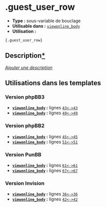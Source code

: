 # .guest_user_row
* __Type :__ sous-variable de bouclage
* __Utilisable dans :__ [`viewonline_body`](../tpl/viewonline_body.md#readme)
* __Utilisation :__

```html
{.guest_user_row}
```

## Description[*](https://fa-tvars.appspot.com/var/.guest_user_row)
[*Ajouter une description*](https://fa-tvars.appspot.com/var/.guest_user_row)

## Utilisations dans les templates

### Version phpBB3
* __[`viewonline_body`](../tpl/viewonline_body.md#readme) :__ lignes [`43`](../src/prosilver/viewonline_body.tpl#L43)[`<->`](../src/prosilver/viewonline_body.tpl#L43-L43)[`43`](../src/prosilver/viewonline_body.tpl#L43)
* __[`viewonline_body`](../tpl/viewonline_body.md#readme) :__ lignes [`49`](../src/prosilver/viewonline_body.tpl#L49)[`<->`](../src/prosilver/viewonline_body.tpl#L49-L49)[`49`](../src/prosilver/viewonline_body.tpl#L49)

### Version phpBB2
* __[`viewonline_body`](../tpl/viewonline_body.md#readme) :__ lignes [`45`](../src/subsilver/viewonline_body.tpl#L45)[`<->`](../src/subsilver/viewonline_body.tpl#L45-L45)[`45`](../src/subsilver/viewonline_body.tpl#L45)
* __[`viewonline_body`](../tpl/viewonline_body.md#readme) :__ lignes [`51`](../src/subsilver/viewonline_body.tpl#L51)[`<->`](../src/subsilver/viewonline_body.tpl#L51-L51)[`51`](../src/subsilver/viewonline_body.tpl#L51)

### Version PunBB
* __[`viewonline_body`](../tpl/viewonline_body.md#readme) :__ lignes [`61`](../src/punbb/viewonline_body.tpl#L61)[`<->`](../src/punbb/viewonline_body.tpl#L61-L61)[`61`](../src/punbb/viewonline_body.tpl#L61)
* __[`viewonline_body`](../tpl/viewonline_body.md#readme) :__ lignes [`67`](../src/punbb/viewonline_body.tpl#L67)[`<->`](../src/punbb/viewonline_body.tpl#L67-L67)[`67`](../src/punbb/viewonline_body.tpl#L67)

### Version Invision
* __[`viewonline_body`](../tpl/viewonline_body.md#readme) :__ lignes [`36`](../src/invision/viewonline_body.tpl#L36)[`<->`](../src/invision/viewonline_body.tpl#L36-L36)[`36`](../src/invision/viewonline_body.tpl#L36)
* __[`viewonline_body`](../tpl/viewonline_body.md#readme) :__ lignes [`42`](../src/invision/viewonline_body.tpl#L42)[`<->`](../src/invision/viewonline_body.tpl#L42-L42)[`42`](../src/invision/viewonline_body.tpl#L42)

